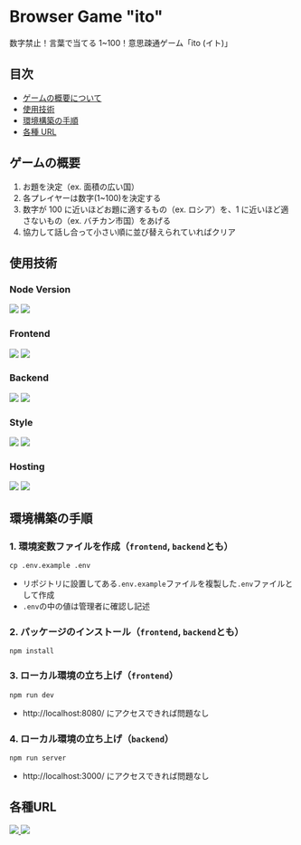 # Browser Game "ito"

数字禁止！言葉で当てる 1~100！意思疎通ゲーム「ito (イト)」

## 目次

- [ゲームの概要について](#about-game)
- [使用技術](#technology-used)
- [環境構築の手順](#environment-setup)
- [各種 URL](#url)

<h2 id="about-game">ゲームの概要</h2>

1. お題を決定（ex. 面積の広い国）
2. 各プレイヤーは数字(1~100)を決定する
3. 数字が 100 に近いほどお題に適するもの（ex. ロシア）を、1 に近いほど適さないもの（ex. バチカン市国）をあげる
4. 協力して話し合って小さい順に並び替えられていればクリア

<h2 id="technology-used">使用技術</h2>

### Node Version

<img src="https://img.shields.io/badge/-Node.js v20.11.1-333333.svg?logo=node.js&style=for-the-badge&logoColor"> <img src="https://img.shields.io/badge/-npm v10.2.4-333333.svg?logo=npm&style=for-the-badge&logoColor">

### Frontend

<img src="https://img.shields.io/badge/-TypeScript-333333.svg?logo=typescript&style=for-the-badge&logoColor"> <img src="https://img.shields.io/badge/-React-333333.svg?logo=react&style=for-the-badge&logoColor">

### Backend

<img src="https://img.shields.io/badge/-TypeScript-333333.svg?logo=typescript&style=for-the-badge&logoColor"> <img src="https://img.shields.io/badge/-Socket.IO-333333.svg?logo=socketdotio&style=for-the-badge&logoColor">

### Style

<img src="https://img.shields.io/badge/-Tailwind CSS-333333.svg?logo=TailwindCSS&style=for-the-badge&logoColor"> <img src="https://img.shields.io/badge/-daisyUI-333333.svg?logo=daisyUI&style=for-the-badge&logoColor=00ccb7">

### Hosting

<img src="https://img.shields.io/badge/-Vercel-333333.svg?logo=vercel&style=for-the-badge&logoColor"> <img src="https://img.shields.io/badge/-Render-333333.svg?logo=render&style=for-the-badge&logoColor">

<h2 id="environment-setup">環境構築の手順</h2>

### 1. 環境変数ファイルを作成（`frontend`, `backend`とも）
```
cp .env.example .env
```
- リポジトリに設置してある`.env.example`ファイルを複製した`.env`ファイルとして作成
- `.env`の中の値は管理者に確認し記述

### 2. パッケージのインストール（`frontend`, `backend`とも）

```
npm install
```

### 3. ローカル環境の立ち上げ（`frontend`）

```
npm run dev
```

- http://localhost:8080/ にアクセスできれば問題なし

### 4. ローカル環境の立ち上げ（`backend`）

```
npm run server
```

- http://localhost:3000/ にアクセスできれば問題なし

<h2 id="url">各種URL</h2>
<a href="https://highfalutin-donkey-f65.notion.site/44ba5ee9986b4df08238a1a7b6ea1ea0?v=4c31651e7ed346b99a0cc2a498f77226&pvs=4">
    <img src="https://img.shields.io/badge/-開発ノート(Notion)-333333.svg?logo=notion&style=for-the-badge&logoColor">
</a> 
<a href="https://www.figma.com/design/8XqKZzhNdyxHU1Yp2VsgfT/ito(%E3%82%A4%E3%83%88)?node-id=0%3A1&t=OnbI2n5kZIpOPnRJ-1">
    <img src="https://img.shields.io/badge/-ワイヤーフレーム(Figma)-333333.svg?logo=figma&style=for-the-badge&logoColor">
</a>
